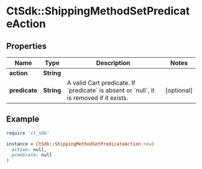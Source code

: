 # CtSdk::ShippingMethodSetPredicateAction

## Properties

| Name | Type | Description | Notes |
| ---- | ---- | ----------- | ----- |
| **action** | **String** |  |  |
| **predicate** | **String** | A valid Cart predicate. If &#x60;predicate&#x60; is absent or &#x60;null&#x60;, it is removed if it exists. | [optional] |

## Example

```ruby
require 'ct_sdk'

instance = CtSdk::ShippingMethodSetPredicateAction.new(
  action: null,
  predicate: null
)
```


